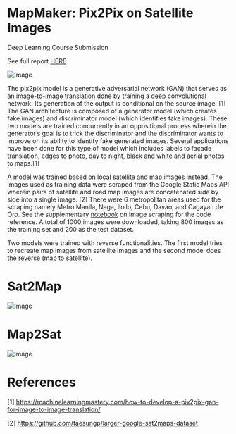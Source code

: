 # MapMaker: Pix2Pix on Satellite Images

Deep Learning Course Submission

See full report [HERE](https://github.com/mbdelaresma/pix2pix-mapmaker/blob/main/FinalReport.ipynb)

![image](https://user-images.githubusercontent.com/71246479/188299984-173288d6-a416-47a0-804a-da9ceb2409d9.png)

The pix2pix model is a generative adversarial network (GAN) that serves as an image-to-image translation done by training a deep convolutional network. Its generation of the output is conditional on the source image. [1] The GAN architecture is composed of a generator model (which creates fake images) and discriminator model (which identifies fake images). These two models are trained concurrently in an oppositional process wherein the generator’s goal is to trick the discriminator and the discriminator wants to improve on its ability to identify fake generated images. Several applications have been done for this type of model which includes labels to façade translation, edges to photo, day to night, black and white and aerial photos to maps.[1]

A model was trained based on local satellite and map images instead. The images used as training data were scraped from the Google Static Maps API wherein pairs of satellite and road map images are concatenated side by side into a single image. [2] There were 6 metropolitan areas used for the scraping namely Metro Manila, Naga, Iloilo, Cebu, Davao, and Cagayan de Oro. See the supplementary [notebook](https://github.com/mbdelaresma/pix2pix-mapmaker/blob/main/Scraper.ipynb) on image scraping for the code reference. A total of 1000 images were downloaded, taking 800 images as the training set and 200 as the test dataset.

Two models were trained with reverse functionalities. The first model tries to recreate map images from satellite images and the second model does the reverse (map to satellite).

# Sat2Map

![image](https://user-images.githubusercontent.com/71246479/188299980-9c60f77e-2053-4a82-b0bc-aebd3cc631ae.png)

# Map2Sat

![image](https://user-images.githubusercontent.com/71246479/188299964-f8346cdd-3f5a-45a2-80ef-c346d9e772a6.png)

# References

[1] https://machinelearningmastery.com/how-to-develop-a-pix2pix-gan-for-image-to-image-translation/

[2] https://github.com/taesungp/larger-google-sat2maps-dataset
